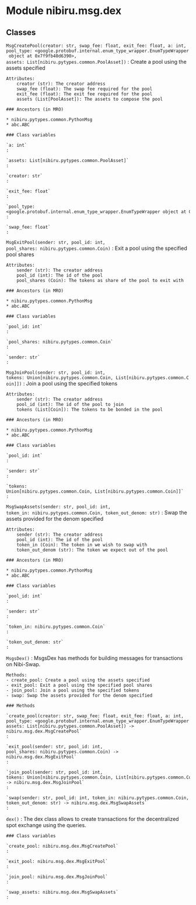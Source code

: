 Module nibiru.msg.dex
=====================

Classes
-------

`MsgCreatePool(creator: str, swap_fee: float, exit_fee: float, a: int, pool_type: <google.protobuf.internal.enum_type_wrapper.EnumTypeWrapper object at 0x7f9fb40d6390>, assets: List[nibiru.pytypes.common.PoolAsset])`
:   Create a pool using the assets specified

    Attributes:
        creator (str): The creator address
        swap_fee (float): The swap fee required for the pool
        exit_fee (float): The exit fee required for the pool
        assets (List[PoolAsset]): The assets to compose the pool

    ### Ancestors (in MRO)

    * nibiru.pytypes.common.PythonMsg
    * abc.ABC

    ### Class variables

    `a: int`
    :

    `assets: List[nibiru.pytypes.common.PoolAsset]`
    :

    `creator: str`
    :

    `exit_fee: float`
    :

    `pool_type: <google.protobuf.internal.enum_type_wrapper.EnumTypeWrapper object at 0x7f9fb40d6390>`
    :

    `swap_fee: float`
    :

`MsgExitPool(sender: str, pool_id: int, pool_shares: nibiru.pytypes.common.Coin)`
:   Exit a pool using the specified pool shares

    Attributes:
        sender (str): The creator address
        pool_id (int): The id of the pool
        pool_shares (Coin): The tokens as share of the pool to exit with

    ### Ancestors (in MRO)

    * nibiru.pytypes.common.PythonMsg
    * abc.ABC

    ### Class variables

    `pool_id: int`
    :

    `pool_shares: nibiru.pytypes.common.Coin`
    :

    `sender: str`
    :

`MsgJoinPool(sender: str, pool_id: int, tokens: Union[nibiru.pytypes.common.Coin, List[nibiru.pytypes.common.Coin]])`
:   Join a pool using the specified tokens

    Attributes:
        sender (str): The creator address
        pool_id (int): The id of the pool to join
        tokens (List[Coin]): The tokens to be bonded in the pool

    ### Ancestors (in MRO)

    * nibiru.pytypes.common.PythonMsg
    * abc.ABC

    ### Class variables

    `pool_id: int`
    :

    `sender: str`
    :

    `tokens: Union[nibiru.pytypes.common.Coin, List[nibiru.pytypes.common.Coin]]`
    :

`MsgSwapAssets(sender: str, pool_id: int, token_in: nibiru.pytypes.common.Coin, token_out_denom: str)`
:   Swap the assets provided for the denom specified

    Attributes:
        sender (str): The creator address
        pool_id (int): The id of the pool
        token_in (Coin): The token in we wish to swap with
        token_out_denom (str): The token we expect out of the pool

    ### Ancestors (in MRO)

    * nibiru.pytypes.common.PythonMsg
    * abc.ABC

    ### Class variables

    `pool_id: int`
    :

    `sender: str`
    :

    `token_in: nibiru.pytypes.common.Coin`
    :

    `token_out_denom: str`
    :

`MsgsDex()`
:   MsgsDex has methods for building messages for transactions on Nibi-Swap.

    Methods:
    - create_pool: Create a pool using the assets specified
    - exit_pool: Exit a pool using the specified pool shares
    - join_pool: Join a pool using the specified tokens
    - swap: Swap the assets provided for the denom specified

    ### Methods

    `create_pool(creator: str, swap_fee: float, exit_fee: float, a: int, pool_type: <google.protobuf.internal.enum_type_wrapper.EnumTypeWrapper object at 0x7f9fb40d6390>, assets: List[nibiru.pytypes.common.PoolAsset]) ‑> nibiru.msg.dex.MsgCreatePool`
    :

    `exit_pool(sender: str, pool_id: int, pool_shares: nibiru.pytypes.common.Coin) ‑> nibiru.msg.dex.MsgExitPool`
    :

    `join_pool(sender: str, pool_id: int, tokens: Union[nibiru.pytypes.common.Coin, List[nibiru.pytypes.common.Coin]]) ‑> nibiru.msg.dex.MsgJoinPool`
    :

    `swap(sender: str, pool_id: int, token_in: nibiru.pytypes.common.Coin, token_out_denom: str) ‑> nibiru.msg.dex.MsgSwapAssets`
    :

`dex()`
:   The dex class allows to create transactions for the decentralized spot exchange using the queries.

    ### Class variables

    `create_pool: nibiru.msg.dex.MsgCreatePool`
    :

    `exit_pool: nibiru.msg.dex.MsgExitPool`
    :

    `join_pool: nibiru.msg.dex.MsgJoinPool`
    :

    `swap_assets: nibiru.msg.dex.MsgSwapAssets`
    :
